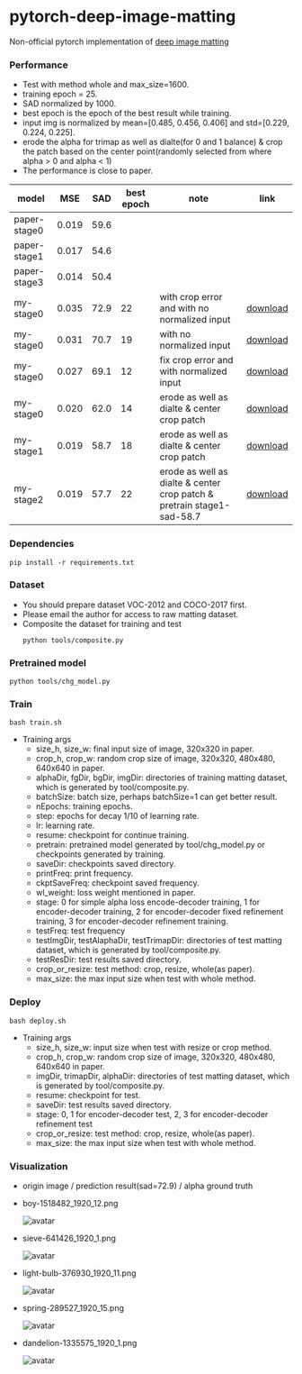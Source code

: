 # pytorch-deep-image-matting

Non-official pytorch implementation of [deep image matting](http://openaccess.thecvf.com/content_cvpr_2017/papers/Xu_Deep_Image_Matting_CVPR_2017_paper.pdf)

### Performance
* Test with method whole and max_size=1600.
* training epoch = 25.
* SAD normalized by 1000.
* best epoch is the epoch of the best result while training.
* input img is normalized by mean=[0.485, 0.456, 0.406] and std=[0.229, 0.224, 0.225].
* erode the alpha for trimap as well as dialte(for 0 and 1 balance) & crop the patch based on the center point(randomly selected from where alpha > 0 and alpha < 1)
* The performance is close to paper.

|     model    |  MSE  |  SAD | best epoch | note | link |
| ------------ | ----- | ---- | ---------- | ---- | ---- |
| paper-stage0 | 0.019 | 59.6 |            |      |      |
| paper-stage1 | 0.017 | 54.6 |            |      |      |
| paper-stage3 | 0.014 | 50.4 |            |      |      |
|   my-stage0  | 0.035 | 72.9 |     22     | with crop error and with no normalized input |[download](https://github.com/huochaitiantang/pytorch-deep-image-matting/releases/download/v1.0/my_stage0_sad_72.9.pth)|
|   my-stage0  | 0.031 | 70.7 |     19     | with no normalized input |[download](https://github.com/huochaitiantang/pytorch-deep-image-matting/releases/download/v1.1/stage0_fix_crop_error_e19_sad_70.7.pth)|
|   my-stage0  | 0.027 | 69.1 |     12     | fix crop error and with normalized input |[download](https://github.com/huochaitiantang/pytorch-deep-image-matting/releases/download/v1.1/stage0_norm_e12_sad_69.1.pth)|
|   my-stage0  | 0.020 | 62.0 |     14     | erode as well as dialte & center crop patch|[download](https://github.com/huochaitiantang/pytorch-deep-image-matting/releases/download/v1.2/stage0_norm_balance_sad_62.0.pth)|
|   my-stage1  | 0.019 | 58.7 |     18     | erode as well as dialte & center crop patch|[download](https://github.com/huochaitiantang/pytorch-deep-image-matting/releases/download/v1.2/stage1_norm_balance_sad_58.7.pth)|
|   my-stage2  | 0.019 | 57.7 |     22     | erode as well as dialte & center crop patch & pretrain stage1-sad-58.7|[download](https://github.com/huochaitiantang/pytorch-deep-image-matting/releases/download/v1.2/stage2_norm_balance_sad_57.9.pth)|

### Dependencies
```
pip install -r requirements.txt
```

### Dataset
* You should prepare dataset VOC-2012 and COCO-2017 first.
* Please email the author for access to raw matting dataset.
* Composite the dataset for training and test
  ```
  python tools/composite.py
  ```

### Pretrained model
```
python tools/chg_model.py
```

### Train
```
bash train.sh
```
* Training args
  * size_h, size_w: final input size of image, 320x320 in paper.
  * crop_h, crop_w: random crop size of image, 320x320, 480x480, 640x640 in paper.
  * alphaDir, fgDir, bgDir, imgDir: directories of training matting dataset, which is generated by tool/composite.py.
  * batchSize: batch size, perhaps batchSize=1 can get better result.
  * nEpochs: training epochs.
  * step: epochs for decay 1/10 of learning rate.
  * lr: learning rate.
  * resume: checkpoint for continue training.
  * pretrain: pretrained model generated by tool/chg_model.py or checkpoints generated by training.
  * saveDir: checkpoints saved directory.
  * printFreq: print frequency.
  * ckptSaveFreq: checkpoint saved frequency.
  * wl_weight: loss weight mentioned in paper.
  * stage: 0 for simple alpha loss encode-decoder training, 1 for encoder-decoder training, 2 for encoder-decoder fixed refinement training, 3 for encoder-decoder refinement training.
  * testFreq: test frequency
  * testImgDir, testAlaphaDir, testTrimapDir: directories of test matting dataset, which is generated by tool/composite.py.
  * testResDir: test results saved directory.
  * crop_or_resize: test method: crop, resize, whole(as paper).
  * max_size: the max input size when test with whole method.
  

### Deploy
```
bash deploy.sh
```
* Training args
  * size_h, size_w: input size when test with resize or crop method.
  * crop_h, crop_w: random crop size of image, 320x320, 480x480, 640x640 in paper.
  * imgDir, trimapDir, alphaDir: directories of test matting dataset, which is generated by tool/composite.py.
  * resume: checkpoint for test.
  * saveDir: test results saved directory.
  * stage: 0, 1 for encoder-decoder test, 2, 3 for encoder-decoder refinement test
  * crop_or_resize: test method: crop, resize, whole(as paper).
  * max_size: the max input size when test with whole method.


### Visualization
* origin image / prediction result(sad=72.9) / alpha ground truth

* boy-1518482_1920_12.png

  ![avatar](/result/example/boy-1518482_1920_12.png)

* sieve-641426_1920_1.png

  ![avatar](/result/example/sieve-641426_1920_1.png)

* light-bulb-376930_1920_11.png

  ![avatar](/result/example/light-bulb-376930_1920_11.png)

* spring-289527_1920_15.png

  ![avatar](/result/example/spring-289527_1920_15.png)

* dandelion-1335575_1920_1.png

  ![avatar](/result/example/dandelion-1335575_1920_1.png)
